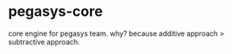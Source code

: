 # pegasys-core
core engine for pegasys team. why? because additive approach > subtractive approach.
